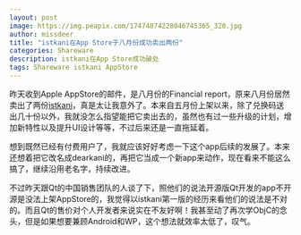 ```yaml
---
layout: post
image: https://img.peapix.com/17474874228046745365_320.jpg
author: missdeer
title: "istkani在App Store于八月份成功卖出两份"
categories: Shareware
description: istkani在App Store成功破处
tags: Shareware istkani AppStore
---
```

昨天收到Apple AppStore的邮件，是八月份的Financial report，原来八月份居然卖出了两份[istkani](https://itunes.apple.com/cn/app/istkani-le-tou-xing-cai-piao/id841279537)，真是太让我意外了。本来自五月份上架以来，除了兑换码送出几十份以外，我就没怎么指望能把它卖出去的，虽然也有过一些升级的计划，增加新特性以及提升UI设计等等，不过后来还是一直拖延着。

想到既然已经有付费用户了，我就应该好好考虑一下这个app后续的发展了。本来还想着把它改名成dearkani的，再把它当成一个新app来动作，现在看来不能这么搞了，继续沿用老名字，持续改进。

不过昨天跟Qt的中国销售团队的人谈了下，照他们的说法开源版Qt开发的app不开源是没法上架AppStore的，我觉得以istkani第一版的经历来看他们的说法是不对的。而且Qt的售价对个人开发者来说实在不友好啊！我甚至动了再次学ObjC的念头，但是如果想要兼顾Android和WP，这个想法就效率太低了，叹气。
